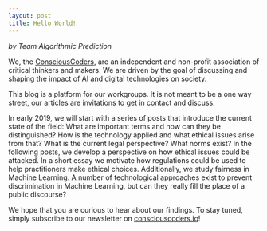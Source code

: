```yaml
---
layout: post
title: Hello World!
---
```

*by Team Algorithmic Prediction*

We, the [ConsciousCoders](http://consciouscoders.io/), are an independent and non-profit association of critical thinkers and makers. We are driven by the goal of discussing and shaping the impact of AI and digital technologies on society.

This blog is a platform for our workgroups. It is not meant to be a one way street, our articles are invitations to get in contact and discuss.

In early 2019, we will start with a series of posts that introduce the current state of the field: What are important terms and how can they be distinguished? How is the technology applied and what ethical issues arise from that? What is the current legal perspective? What norms exist? In the following posts, we develop a perspective on how ethical issues could be attacked. In a short essay we motivate how regulations could be used to help practitioners make ethical choices. Additionally, we study fairness in Machine Learning. A number of technological approaches exist to prevent discrimination in Machine Learning, but can they really fill the place of a public discourse?

We hope that you are curious to hear about our findings. To stay tuned, simply subscribe to our newsletter on [consciouscoders.io](http://consciouscoders.io/)!
